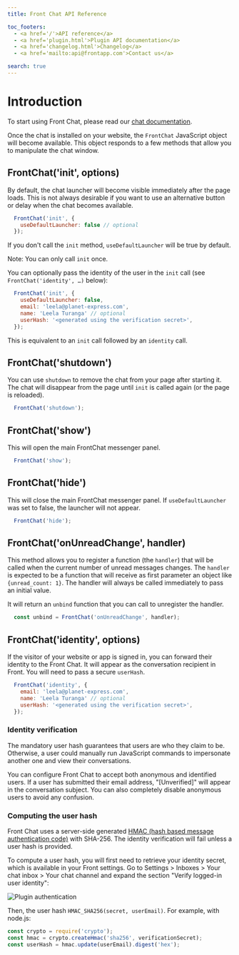 ```yaml
---
title: Front Chat API Reference

toc_footers:
  - <a href='/'>API reference</a>
  - <a href='plugin.html'>Plugin API documentation</a>
  - <a href='changelog.html'>Changelog</a>
  - <a href='mailto:api@frontapp.com'>Contact us</a>

search: true
---
```


# Introduction

To start using Front Chat, please read our [chat documentation](https://community.frontapp.com/t/18kwzy/using-front-chat).

Once the chat is installed on your website, the `FrontChat` JavaScript object will become available. This object responds to a few methods that allow you to manipulate the chat window.

## FrontChat('init', options)

By default, the chat launcher will become visible immediately after the page loads. This is not always desirable if you want to use an alternative button or delay when the chat becomes available.

```javascript
  FrontChat('init', {
    useDefaultLauncher: false // optional
  });
```

If you don't call the `init` method, `useDefaultLauncher` will be true by default.

Note: You can only call `init` once.

You can optionally pass the identity of the user in the `init` call (see `FrontChat('identity', …)` below):

```javascript
  FrontChat('init', {
    useDefaultLauncher: false,
    email: 'leela@planet-express.com',
    name: 'Leela Turanga' // optional
    userHash: '<generated using the verification secret>',
  });
```

This is equivalent to an `init` call followed by an `identity` call.

## FrontChat('shutdown')

You can use `shutdown` to remove the chat from your page after starting it. The chat will disappear from the page until `init` is called again (or the page is reloaded).

```javascript
  FrontChat('shutdown');
```

## FrontChat('show')

This will open the main FrontChat messenger panel.

```javascript
  FrontChat('show');
```

## FrontChat('hide')

This will close the main FrontChat messenger panel. If `useDefaultLauncher` was set to false, the launcher will not appear.

```javascript
  FrontChat('hide');
```

## FrontChat('onUnreadChange', handler)

This method allows you to register a function (the `handler`) that will be called when the current number of unread messages changes.
The `handler` is expected to be a function that will receive as first parameter an object like `{unread_count: 1}`. The handler will always be called immediately to pass an initial value.

It will return an `unbind` function that you can call to unregister the handler.

```javascript
  const unbind = FrontChat('onUnreadChange', handler);
```

## FrontChat('identity', options)

If the visitor of your website or app is signed in, you can forward their identity to the Front Chat. It will appear as the conversation recipient in Front. You will need to pass a secure `userHash`.

```javascript
  FrontChat('identity', {
    email: 'leela@planet-express.com',
    name: 'Leela Turanga' // optional
    userHash: '<generated using the verification secret>',
  });
```

### Identity verification

The mandatory user hash guarantees that users are who they claim to be. Otherwise, a user could manually run JavaScript commands to impersonate another one and view their conversations.

You can configure Front Chat to accept both anonymous and identified users. If a user has submitted their email address, "[Unverified]" will appear in the conversation subject. You can also completely disable anonymous users to avoid any confusion.

### Computing the user hash

Front Chat uses a server-side generated [HMAC (hash based message authentication code)](https://en.wikipedia.org/wiki/HMAC) with SHA-256. The identity verification will fail unless a user hash is provided.

To compute a user hash, you will first need to retrieve your identity secret, which is available in your Front settings. Go to Settings > Inboxes > Your chat inbox > Your chat channel and expand the section "Verify logged-in user identity":

![Plugin authentication](chat-verified-settings.png)

Then, the user hash `HMAC_SHA256(secret, userEmail)`. For example, with node.js:

```javascript
const crypto = require('crypto');
const hmac = crypto.createHmac('sha256', verificationSecret);
const userHash = hmac.update(userEmail).digest('hex');
```